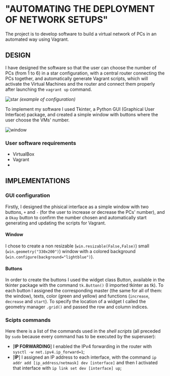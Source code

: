 # "AUTOMATING THE DEPLOYMENT OF NETWORK SETUPS"
The project is to develop software to build a virtual network of PCs in an automated way using Vagrant.
## DESIGN
I have designed the software so that the user can choose the number of PCs (from 1 to 6) in a star configuration, with a central router connecting the PCs together, and automatically generate Vagrant scripts, which will activate the Virtual Machines and the router and connect them properly after launching the `vagrant up` command.

![star](https://user-images.githubusercontent.com/89995099/170241546-8de5decb-9faa-49d7-8b0e-7799285b0b9f.jpg) *(example of configuration)*

To implement my software I used Tkinter, a Python GUI (Graphical User Interface) package, and created a simple window with buttons where the user choose the VMs' number.

![window](https://user-images.githubusercontent.com/89995099/170240351-e746dead-76fe-4ca5-9e28-224fdc71b762.png)

### User software requirements
- VirtualBox 
- Vagrant
- 

## IMPLEMENTATIONS
### GUI configuration
Firstly, I designed the phisical interface as a simple window with two buttons, `+` and `-` (for the user to increase or decrease the PCs' number), and a `Okay` button to confirm the number chosen and automatically start generating and updating the scripts for Vagrant.
#### Window 
I chose to create a non resizable (`win.resizable(False,False)`) small (`win.geometry("330x200")`) window with a colored background (`win.configure(background="lightblue")`). 
#### Buttons
In order to create the buttons I used the widget class Button, available in the tkinter package with the command `tk.Button()` (I imported tkinter as tk). To each button I assigned the corresponding master (the same for all of them: the window), texts, color (green and yellow) and functions (`increase`, `decrease` and `start`).
To specify the location of a widget I called the geometry manager `.grid()` and passed the row and column indices. 


### Scipts commands 
Here there is a list of the commands used in the *shell scripts* (all preceded by `sudo` because every command has to be executed by the superuser):
- [**IP FORWARDING**] I enabled the IPv4 forwarding in the router with `sysctl -w net.ipv4.ip_forward=1`;
- [**IP**] I assigned an IP address to each interface, with the command `ip addr add [ip_address/netmask] dev [interface]` and then I activated that interface with `ip link set dev [interface] up`;
